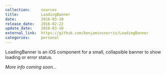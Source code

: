 ```yaml
---
collection:     sources
title:          LoadingBanner
date:           2016-03-10
release_date:   2016-02-22
update_date:    2016-03-10
external_link:  https://github.com/benjaminsnorris/LoadingBanner
categories:     personal
---
```


LoadingBanner is an iOS component for a small, collapsible banner to show loading or error status.

_More info coming soon…_
